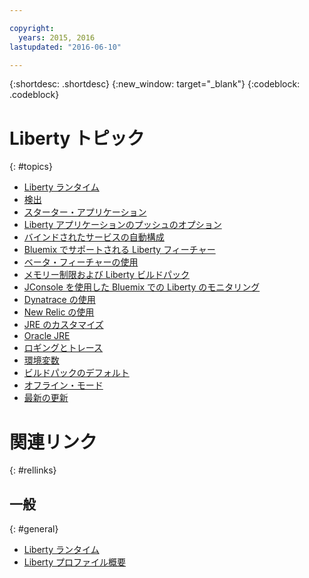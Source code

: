 ```yaml
---

copyright:
  years: 2015, 2016
lastupdated: "2016-06-10"

---
```


{:shortdesc: .shortdesc}
{:new_window: target="_blank"}
{:codeblock: .codeblock}

# Liberty トピック
{: #topics}

* [Liberty ランタイム](index.html)
* [検出](index.html#detection)
* [スターター・アプリケーション](index.html#starter_application)
* [Liberty アプリケーションのプッシュのオプション](optionsForPushing.html)
* [バインドされたサービスの自動構成](autoConfig.html)
* [Bluemix でサポートされる Liberty フィーチャー](libertyFeatures.html)
* [ベータ・フィーチャーの使用](usingBetaFeatures.html)
* [メモリー制限および Liberty ビルドパック](memoryLimits.html)
* [JConsole を使用した Bluemix での Liberty のモニタリング](jconsole.html)
* [Dynatrace の使用](dynatrace.html)
* [New Relic の使用](newRelic.html)
* [JRE のカスタマイズ](customizingJRE.html)
* [Oracle JRE](oracle_jre.html)
* [ロギングとトレース](loggingAndTracing.html)
* [環境変数](environmentVariables.html)
* [ビルドパックのデフォルト](buildpackDefaults.html)
* [オフライン・モード](offlineMode.html)
* [最新の更新](updates.html)

# 関連リンク
{: #rellinks}
## 一般
{: #general}
* [Liberty ランタイム](index.html)
* [Liberty プロファイル概要](http://www-01.ibm.com/support/knowledgecenter/SSAW57_8.5.5/com.ibm.websphere.wlp.nd.doc/ae/cwlp_about.html)
